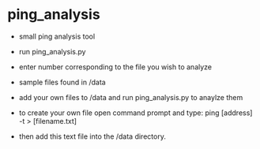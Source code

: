 # ping_analysis

- small ping analysis tool
- run ping_analysis.py
- enter number corresponding to the file you wish to analyze
- sample files found in /data
- add your own files to /data and run ping_analysis.py to anaylze them

- to create your own file open command prompt and type:
	ping [address] -t > [filename.txt]
- then add this text file into the /data directory.